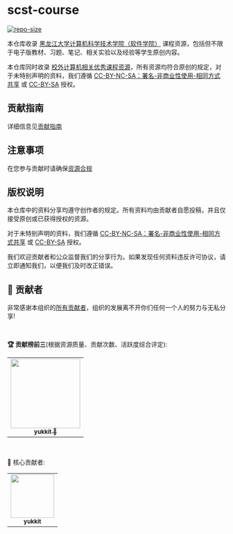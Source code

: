 # scst-course
[![repo-size](https://img.shields.io/github/repo-size/HLJU-SCST/scst-course.svg)]()

本仓库收录 [黑龙江大学计算机科学技术学院（软件学院）](https://github.com/HLJU-SCST/scst-course/tree/main/%E6%A0%A1%E5%86%85%E8%AF%BE%E7%A8%8B%E8%B5%84%E6%BA%90) 课程资源，包括但不限于电子版教材、习题、笔记、相关实验以及经验等学生原创内容。

本仓库同时收录 [校外计算机相关优秀课程资源](https://github.com/HLJU-SCST/scst-course/tree/main/%E6%A0%A1%E5%A4%96%E8%AF%BE%E7%A8%8B%E8%B5%84%E6%BA%90)，所有资源均符合原创的规定，对于未特别声明的资料，我们遵循 [CC-BY-NC-SA：署名-非商业性使用-相同方式共享](https://github.com/HLJU-SCST/plan/blob/main/licenses/LICENSE-CC-BY-NC-SA) 或 [CC-BY-SA](https://github.com/HLJU-SCST/plan/blob/main/licenses/LICENSE-CC-BY-SA) 授权。

## 贡献指南

详细信息见[贡献指南](https://github.com/HLJU-SCST/.github/blob/main/CONTRIBUTING.md)

## 注意事项

在您参与贡献时请确保[资源合规](https://github.com/HLJU-SCST/.github/blob/main/COMPLIANCE_RESOURCES.md)

## 版权说明

本仓库中的资料分享均遵守创作者的规定。所有资料均由贡献者自愿投稿，并且仅接受原创或已获得授权的资源。

对于未特别声明的资料，我们遵循 [CC-BY-NC-SA：署名-非商业性使用-相同方式共享](https://github.com/HLJU-SCST/plan/blob/main/licenses/LICENSE-CC-BY-NC-SA) 或 [CC-BY-SA](https://github.com/HLJU-SCST/plan/blob/main/licenses/LICENSE-CC-BY-SA) 授权。

我们欢迎贡献者和公众监督我们的分享行为。如果发现任何资料违反许可协议，请立即通知我们，以便我们及时改正错误。

## 🏅 贡献者

非常感谢本组织的[所有贡献者](https://github.com/HLJU-SCST/scst-course/graphs/contributors)，组织的发展离不开你们任何一个人的努力与无私分享!

<br />

**🏆 贡献榜前三**(根据资源质量、贡献次数、活跃度综合评定):

<table>
    <tr>
        <td align="center">
            <a href="https://github.com/yukkit">
                <img src="https://avatars.githubusercontent.com/u/28214641?v=4?s=100" width="160px"   alt=""/>
                <br />
                <sub><b>yukkit 🥇</b></sub>
            </a>
        </td>
<!--         <td align="center">
            <a href="https://github.com/yukkit">
                <img src="https://avatars.githubusercontent.com/u/28214641?v=4?s=100" width="160px"   alt=""/>
                <br />
                <sub><b>yukkit 🥇</b></sub>
            </a>
        </td>
        <td align="center">
            <a href="https://github.com/yukkit">
                <img src="https://avatars.githubusercontent.com/u/28214641?v=4?s=100" width="160px"   alt=""/>
                <br />
                <sub><b>yukkit 🥇</b></sub>
            </a>
        </td> -->
    </tr>
</table>

<br />

🏅 核心贡献者:

<table>
    <tr>
        <td align="center">
            <a href="https://github.com/yukkit">
                <img src="https://avatars.githubusercontent.com/u/28214641?v=4?s=100" width="100px" alt=""/>
                <br />
                <sub><b>yukkit</b></sub>
            </a>
        </td>
    </tr>
</table>
